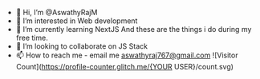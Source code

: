 - 👋 Hi, I’m @AswathyRajM
- 👀 I’m interested in Web development
- 🌱 I’m currently learning NextJS And these are the things i do during my free time.
- 💞️ I’m looking to collaborate on JS Stack
- 📫 How to reach me - email me aswathyraj767@gmail.com
![Visitor Count](https://profile-counter.glitch.me/{YOUR USER}/count.svg)
<!---
AswathyRajM/AswathyRajM is a ✨ special ✨ repository because its `README.md` (this file) appears on your GitHub profile.
You can click the Preview link to take a look at your changes.
--->

